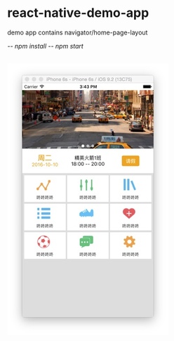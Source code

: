 # react-native-demo-app
demo app contains navigator/home-page-layout

<i>-- npm install</i>
<i>-- npm start</i>

<br>
<img src='./img/snapshot.jpg'>
